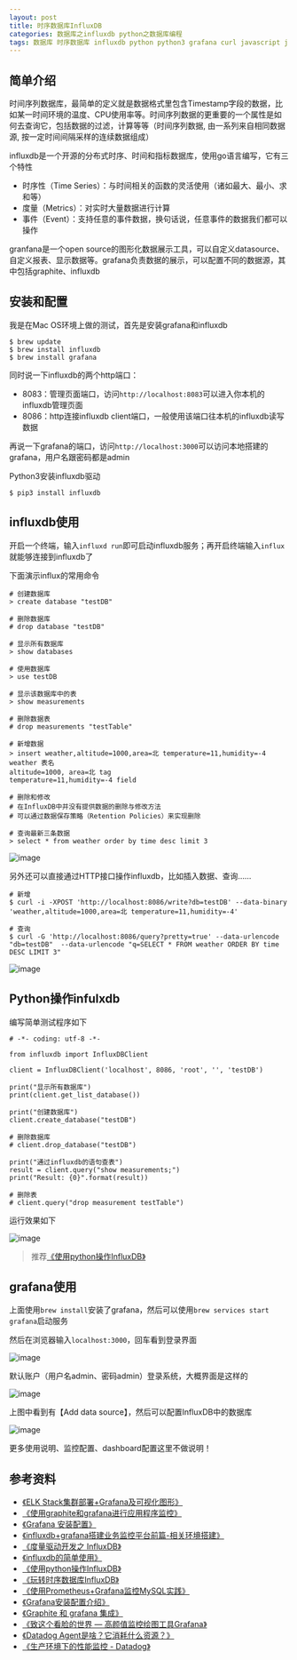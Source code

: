 ```yaml
---
layout: post
title: 时序数据库InfluxDB
categories: 数据库之influxdb python之数据库编程 
tags: 数据库 时序数据库 influxdb python python3 grafana curl javascript js 监控 时间序列 监控系统 datadog dashboard
---
```


## 简单介绍

时间序列数据库，最简单的定义就是数据格式里包含Timestamp字段的数据，比如某一时间环境的温度、CPU使用率等。时间序列数据的更重要的一个属性是如何去查询它，包括数据的过滤，计算等等（时间序列数据, 由一系列来自相同数据源, 按一定时间间隔采样的连续数据组成）

influxdb是一个开源的分布式时序、时间和指标数据库，使用go语言编写，它有三个特性

* 时序性（Time Series）：与时间相关的函数的灵活使用（诸如最大、最小、求和等）
* 度量（Metrics）：对实时大量数据进行计算
* 事件（Event）：支持任意的事件数据，换句话说，任意事件的数据我们都可以操作

granfana是一个open source的图形化数据展示工具，可以自定义datasource、自定义报表、显示数据等。grafana负责数据的展示，可以配置不同的数据源，其中包括graphite、influxdb

## 安装和配置

我是在Mac OS环境上做的测试，首先是安装grafana和influxdb

```
$ brew update
$ brew install influxdb
$ brew install grafana
```

同时说一下influxdb的两个http端口：

* 8083：管理页面端口，访问`http://localhost:8083`可以进入你本机的influxdb管理页面
* 8086：http连接influxdb client端口，一般使用该端口往本机的influxdb读写数据

再说一下grafana的端口，访问`http://localhost:3000`可以访问本地搭建的grafana，用户名跟密码都是admin

Python3安装influxdb驱动

```
$ pip3 install influxdb
```

## influxdb使用

开启一个终端，输入`influxd run`即可启动influxdb服务；再开启终端输入`influx`就能够连接到influxdb了

下面演示influx的常用命令

```
# 创建数据库
> create database "testDB"

# 删除数据库
# drop database "testDB"

# 显示所有数据库
> show databases

# 使用数据库
> use testDB

# 显示该数据库中的表
> show measurements

# 删除数据表
# drop measurements "testTable"

# 新增数据
> insert weather,altitude=1000,area=北 temperature=11,humidity=-4
weather 表名
altitude=1000, area=北 tag
temperature=11,humidity=-4 field

# 删除和修改
# 在InfluxDB中并没有提供数据的删除与修改方法
# 可以通过数据保存策略（Retention Policies）来实现删除

# 查询最新三条数据
> select * from weather order by time desc limit 3
```

![image](../media/image/2017-12-17/01.png)

另外还可以直接通过HTTP接口操作influxdb，比如插入数据、查询……

```
# 新增
$ curl -i -XPOST 'http://localhost:8086/write?db=testDB' --data-binary 'weather,altitude=1000,area=北 temperature=11,humidity=-4'

# 查询
$ curl -G 'http://localhost:8086/query?pretty=true' --data-urlencode "db=testDB"  --data-urlencode "q=SELECT * FROM weather ORDER BY time DESC LIMIT 3"
```

![image](../media/image/2017-12-17/02.png)

## Python操作infulxdb

编写简单测试程序如下

```
# -*- coding: utf-8 -*-

from influxdb import InfluxDBClient

client = InfluxDBClient('localhost', 8086, 'root', '', 'testDB')

print("显示所有数据库")
print(client.get_list_database())

print("创建数据库")
client.create_database("testDB")

# 删除数据库
# client.drop_database("testDB")

print("通过influxdb的语句查表")
result = client.query("show measurements;")
print("Result: {0}".format(result))

# 删除表
# client.query("drop measurement testTable")

```

运行效果如下

![image](../media/image/2017-12-17/03.png)

>推荐[《使用python操作InfluxDB》](https://www.cnblogs.com/MikeZhang/p/InfluxDBPythonOpt20170312.html)

## grafana使用

上面使用`brew install`安装了grafana，然后可以使用`brew services start grafana`启动服务

然后在浏览器输入`localhost:3000`，回车看到登录界面

![image](../media/image/2017-12-17/04.png)

默认账户（用户名admin、密码admin）登录系统，大概界面是这样的

![image](../media/image/2017-12-17/05.png)

上图中看到有【Add data source】，然后可以配置InfluxDB中的数据库

![image](../media/image/2017-12-17/06.png)

更多使用说明、监控配置、dashboard配置这里不做说明！

## 参考资料

* [《ELK Stack集群部署+Grafana及可视化图形》](http://blog.csdn.net/xiegh2014/article/details/54584171)
* [《使用graphite和grafana进行应用程序监控》](https://segmentfault.com/a/1190000007540752)
* [《Grafana 安装配置》](http://ju.outofmemory.cn/entry/257213)
* [《influxdb+grafana搭建业务监控平台前篇-相关环境搭建》](http://blog.csdn.net/u010185262/article/details/53118711)
* [《度量驱动开发之 InfluxDB》](http://www.jianshu.com/p/60764f9ae0d0)
* [《influxdb的简单使用》](http://www.361way.com/influxdb-user/5291.html)
* [《使用python操作InfluxDB》](https://www.cnblogs.com/MikeZhang/p/InfluxDBPythonOpt20170312.html)
* [《玩转时序数据库InfluxDB》](http://www.ywnds.com/?p=10763)
* [《使用Prometheus+Grafana监控MySQL实践》](http://www.ywnds.com/?p=9656)
* [《Grafana安装配置介绍》](http://www.ywnds.com/?p=5903)
* [《Graphite 和 grafana 集成》](https://segmentfault.com/a/1190000000693520)
* [《致这个看脸的世界 — 高颜值监控绘图工具Grafana》](http://www.jianshu.com/p/6bc606348050)
* [《Datadog Agent是啥？它消耗什么资源？》](https://yq.aliyun.com/articles/6636)
* [《生产环境下的性能监控 - Datadog》](http://tech.glowing.com/cn/performance-monitoring-with-Datadog/)

